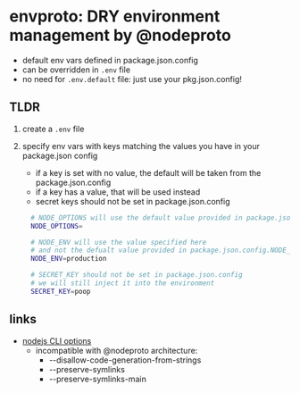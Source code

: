 # envproto: DRY environment management by @nodeproto

- default env vars defined in package.json.config
- can be overridden in `.env` file
- no need for `.env.default` file: just use your pkg.json.config!

## TLDR

1. create a `.env` file
2. specify env vars with keys matching the values you have in your package.json config
   - if a key is set with no value, the default will be taken from the package.json.config
   - if a key has a value, that will be used instead
   - secret keys should not be set in package.json.config

    ```bash
      # NODE_OPTIONS will use the default value provided in package.json.config.NODE_OPTIONS
      NODE_OPTIONS=

      # NODE_ENV will use the value specified here
      # and not the defualt value provided in package.json.config.NODE_ENV
      NODE_ENV=production

      # SECRET_KEY should not be set in package.json.config
      # we will still inject it into the environment
      SECRET_KEY=poop

    ```

## links

- [nodejs CLI options](https://nodejs.org/api/cli.html)
  - incompatible with @nodeproto architecture:
    - --disallow-code-generation-from-strings
    - --preserve-symlinks
    - --preserve-symlinks-main
